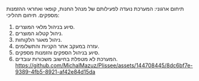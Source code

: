 תיחום ארגוני:
המערכת נועדה לפעילותם של מנהל החנות, קופאי ואחראי ההזמנות מספקים.
תיחום תהליכי:
1.	סיוע בניהול מלאי המוצרים.
2.	ניהול קטלוג המוצרים.
3.	ניהול מאגר הלקוחות.
4.	עזרה במעקב אחר הקניות והתשלומים.
5.	סיוע בניהול הספקים והזמנות מספקים.
6.	המערכת לא מטפלת בחישוב משכורות עובדים.
https://github.com/MichalMazuz/Plissee/assets/144708445/8dc6bf7e-9389-4fb5-8921-af42e84d15da

